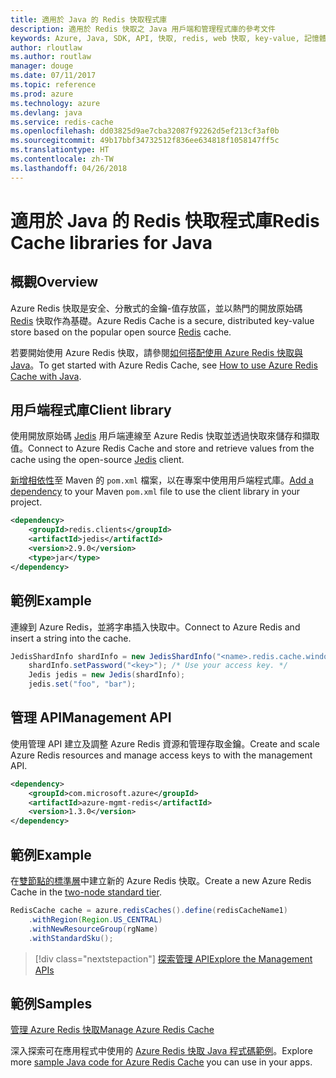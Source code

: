 ```yaml
---
title: 適用於 Java 的 Redis 快取程式庫
description: 適用於 Redis 快取之 Java 用戶端和管理程式庫的參考文件
keywords: Azure, Java, SDK, API, 快取, redis, web 快取, key-value, 記憶體內部
author: rloutlaw
ms.author: routlaw
manager: douge
ms.date: 07/11/2017
ms.topic: reference
ms.prod: azure
ms.technology: azure
ms.devlang: java
ms.service: redis-cache
ms.openlocfilehash: dd03825d9ae7cba32087f92262d5ef213cf3af0b
ms.sourcegitcommit: 49b17bbf34732512f836ee634818f1058147ff5c
ms.translationtype: HT
ms.contentlocale: zh-TW
ms.lasthandoff: 04/26/2018
---
```

# <a name="redis-cache-libraries-for-java"></a><span data-ttu-id="ecd7d-104">適用於 Java 的 Redis 快取程式庫</span><span class="sxs-lookup"><span data-stu-id="ecd7d-104">Redis Cache libraries for Java</span></span>

## <a name="overview"></a><span data-ttu-id="ecd7d-105">概觀</span><span class="sxs-lookup"><span data-stu-id="ecd7d-105">Overview</span></span>

<span data-ttu-id="ecd7d-106">Azure Redis 快取是安全、分散式的金鑰-值存放區，並以熱門的開放原始碼 [Redis](https://redis.io/) 快取作為基礎。</span><span class="sxs-lookup"><span data-stu-id="ecd7d-106">Azure Redis Cache is a secure, distributed key-value store based on the popular open source [Redis](https://redis.io/) cache.</span></span> 

<span data-ttu-id="ecd7d-107">若要開始使用 Azure Redis 快取，請參閱[如何搭配使用 Azure Redis 快取與 Java](/azure/redis-cache/cache-java-get-started)。</span><span class="sxs-lookup"><span data-stu-id="ecd7d-107">To get started with Azure Redis Cache, see [How to use Azure Redis Cache with Java](/azure/redis-cache/cache-java-get-started).</span></span>

## <a name="client-library"></a><span data-ttu-id="ecd7d-108">用戶端程式庫</span><span class="sxs-lookup"><span data-stu-id="ecd7d-108">Client library</span></span>

<span data-ttu-id="ecd7d-109">使用開放原始碼 [Jedis](https://github.com/xetorthio/jedis) 用戶端連線至 Azure Redis 快取並透過快取來儲存和擷取值。</span><span class="sxs-lookup"><span data-stu-id="ecd7d-109">Connect to Azure Redis Cache and store and retrieve values from the cache using the open-source [Jedis](https://github.com/xetorthio/jedis) client.</span></span>  

<span data-ttu-id="ecd7d-110">[新增相依性](https://maven.apache.org/guides/getting-started/index.html#How_do_I_use_external_dependencies)至 Maven 的 `pom.xml` 檔案，以在專案中使用用戶端程式庫。</span><span class="sxs-lookup"><span data-stu-id="ecd7d-110">[Add a dependency](https://maven.apache.org/guides/getting-started/index.html#How_do_I_use_external_dependencies) to your Maven `pom.xml` file to use the client library in your project.</span></span>   

```XML
<dependency>
    <groupId>redis.clients</groupId>
    <artifactId>jedis</artifactId>
    <version>2.9.0</version>
    <type>jar</type>
</dependency>
```

## <a name="example"></a><span data-ttu-id="ecd7d-111">範例</span><span class="sxs-lookup"><span data-stu-id="ecd7d-111">Example</span></span>

<span data-ttu-id="ecd7d-112">連線到 Azure Redis，並將字串插入快取中。</span><span class="sxs-lookup"><span data-stu-id="ecd7d-112">Connect to Azure Redis and insert a string into the cache.</span></span>

```java
JedisShardInfo shardInfo = new JedisShardInfo("<name>.redis.cache.windows.net", 6380, useSsl);
    shardInfo.setPassword("<key>"); /* Use your access key. */
    Jedis jedis = new Jedis(shardInfo);
    jedis.set("foo", "bar");
```

## <a name="management-api"></a><span data-ttu-id="ecd7d-113">管理 API</span><span class="sxs-lookup"><span data-stu-id="ecd7d-113">Management API</span></span>

<span data-ttu-id="ecd7d-114">使用管理 API 建立及調整 Azure Redis 資源和管理存取金鑰。</span><span class="sxs-lookup"><span data-stu-id="ecd7d-114">Create and scale Azure Redis resources and manage access keys to with the management API.</span></span>

```XML
<dependency>
    <groupId>com.microsoft.azure</groupId>
    <artifactId>azure-mgmt-redis</artifactId>
    <version>1.3.0</version>
</dependency>
```

## <a name="example"></a><span data-ttu-id="ecd7d-115">範例</span><span class="sxs-lookup"><span data-stu-id="ecd7d-115">Example</span></span>

<span data-ttu-id="ecd7d-116">在[雙節點的標準層](https://azure.microsoft.com/services/cache/)中建立新的 Azure Redis 快取。</span><span class="sxs-lookup"><span data-stu-id="ecd7d-116">Create a new Azure Redis Cache in the [two-node standard tier](https://azure.microsoft.com/services/cache/).</span></span> 

```java
RedisCache cache = azure.redisCaches().define(redisCacheName1)
    .withRegion(Region.US_CENTRAL)
    .withNewResourceGroup(rgName)
    .withStandardSku();
```

> [!div class="nextstepaction"]
> [<span data-ttu-id="ecd7d-117">探索管理 API</span><span class="sxs-lookup"><span data-stu-id="ecd7d-117">Explore the Management APIs</span></span>](/java/api/overview/azure/rediscache/management)

## <a name="samples"></a><span data-ttu-id="ecd7d-118">範例</span><span class="sxs-lookup"><span data-stu-id="ecd7d-118">Samples</span></span>

[<span data-ttu-id="ecd7d-119">管理 Azure Redis 快取</span><span class="sxs-lookup"><span data-stu-id="ecd7d-119">Manage Azure Redis Cache</span></span>](https://github.com/Azure-Samples/redis-java-manage-cache)   

<span data-ttu-id="ecd7d-120">深入探索可在應用程式中使用的 [Azure Redis 快取 Java 程式碼範例](https://azure.microsoft.com/resources/samples/?platform=java&term=redis)。</span><span class="sxs-lookup"><span data-stu-id="ecd7d-120">Explore more [sample Java code for Azure Redis Cache](https://azure.microsoft.com/resources/samples/?platform=java&term=redis) you can use in your apps.</span></span>

